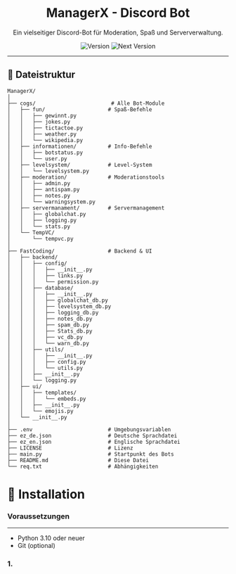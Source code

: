 <div align="center">
  <h1>ManagerX - Discord Bot</h1>
  <p>Ein vielseitiger Discord-Bot für Moderation, Spaß und Serververwaltung.</p>
  <img src="https://img.shields.io/badge/Version-1.3.1-blue?style=for-the-badge" alt="Version" />
  <img src="https://img.shields.io/badge/Next%20Version-V1.4-green?style=for-the-badge" alt="Next Version" />
</div>

---

## 📁 Dateistruktur

```plaintext
ManagerX/
│
├── cogs/                        # Alle Bot-Module
│   ├── fun/                    # Spaß-Befehle
│   │   ├── gewinnt.py
│   │   ├── jokes.py
│   │   ├── tictactoe.py
│   │   ├── weather.py
│   │   └── wikipedia.py
│   ├── informationen/          # Info-Befehle
│   │   ├── botstatus.py
│   │   └── user.py
│   ├── levelsystem/            # Level-System
│   │   └── levelsystem.py
│   ├── moderation/             # Moderationstools
│   │   ├── admin.py
│   │   ├── antispam.py
│   │   ├── notes.py
│   │   └── warningsystem.py
│   ├── servermanament/         # Servermanagement
│   │   ├── globalchat.py
│   │   ├── logging.py
│   │   └── stats.py
│   └── TempVC/
│       └── tempvc.py
│
├── FastCoding/                 # Backend & UI
│   ├── backend/
│   │   ├── config/
│   │   │   ├── __init__.py
│   │   │   ├── links.py
│   │   │   └── permission.py
│   │   ├── database/
│   │   │   ├── __init__.py
│   │   │   ├── globalchat_db.py
│   │   │   ├── levelsystem_db.py
│   │   │   ├── logging_db.py
│   │   │   ├── notes_db.py
│   │   │   ├── spam_db.py
│   │   │   ├── Stats_db.py
│   │   │   ├── vc_db.py
│   │   │   └── warn_db.py
│   │   ├── utils/
│   │   │   ├── __init__.py
│   │   │   ├── config.py
│   │   │   └── utils.py
│   │   ├── __init__.py
│   │   └── logging.py
│   ├── ui/
│   │   ├── templates/
│   │   │   └── embeds.py
│   │   ├── __init__.py
│   │   └── emojis.py
│   └── __init__.py
│
├── .env                        # Umgebungsvariablen
├── ez_de.json                  # Deutsche Sprachdatei
├── ez_en.json                  # Englische Sprachdatei
├── LICENSE                     # Lizenz
├── main.py                     # Startpunkt des Bots
├── README.md                   # Diese Datei
└── req.txt                     # Abhängigkeiten
```

# 🚀 Installation
### Voraussetzungen

---

- Python 3.10 oder neuer
- Git (optional)

### 1. 
